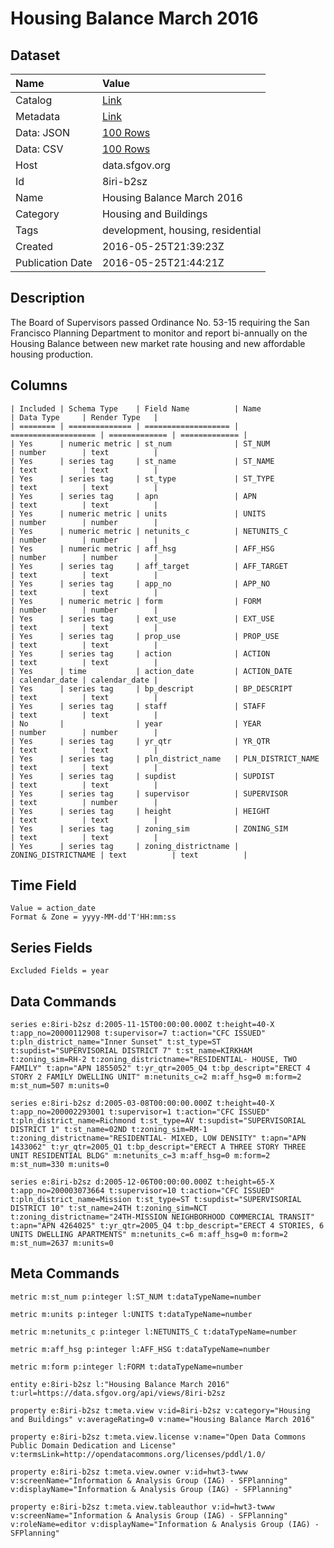 # Housing Balance March 2016

## Dataset

| Name | Value |
| :--- | :---- |
| Catalog | [Link](https://catalog.data.gov/dataset/housing-balance-march-2016) |
| Metadata | [Link](https://data.sfgov.org/api/views/8iri-b2sz) |
| Data: JSON | [100 Rows](https://data.sfgov.org/api/views/8iri-b2sz/rows.json?max_rows=100) |
| Data: CSV | [100 Rows](https://data.sfgov.org/api/views/8iri-b2sz/rows.csv?max_rows=100) |
| Host | data.sfgov.org |
| Id | 8iri-b2sz |
| Name | Housing Balance March 2016 |
| Category | Housing and Buildings |
| Tags | development, housing, residential |
| Created | 2016-05-25T21:39:23Z |
| Publication Date | 2016-05-25T21:44:21Z |

## Description

The Board of Supervisors passed Ordinance No. 53-15 requiring the San Francisco Planning Department to monitor and report bi-annually on the Housing Balance between new market rate housing and new affordable housing production.

## Columns

```ls
| Included | Schema Type    | Field Name          | Name                | Data Type     | Render Type   |
| ======== | ============== | =================== | =================== | ============= | ============= |
| Yes      | numeric metric | st_num              | ST_NUM              | number        | text          |
| Yes      | series tag     | st_name             | ST_NAME             | text          | text          |
| Yes      | series tag     | st_type             | ST_TYPE             | text          | text          |
| Yes      | series tag     | apn                 | APN                 | text          | text          |
| Yes      | numeric metric | units               | UNITS               | number        | number        |
| Yes      | numeric metric | netunits_c          | NETUNITS_C          | number        | number        |
| Yes      | numeric metric | aff_hsg             | AFF_HSG             | number        | number        |
| Yes      | series tag     | aff_target          | AFF_TARGET          | text          | text          |
| Yes      | series tag     | app_no              | APP_NO              | text          | text          |
| Yes      | numeric metric | form                | FORM                | number        | number        |
| Yes      | series tag     | ext_use             | EXT_USE             | text          | text          |
| Yes      | series tag     | prop_use            | PROP_USE            | text          | text          |
| Yes      | series tag     | action              | ACTION              | text          | text          |
| Yes      | time           | action_date         | ACTION_DATE         | calendar_date | calendar_date |
| Yes      | series tag     | bp_descript         | BP_DESCRIPT         | text          | text          |
| Yes      | series tag     | staff               | STAFF               | text          | text          |
| No       |                | year                | YEAR                | number        | number        |
| Yes      | series tag     | yr_qtr              | YR_QTR              | text          | text          |
| Yes      | series tag     | pln_district_name   | PLN_DISTRICT_NAME   | text          | text          |
| Yes      | series tag     | supdist             | SUPDIST             | text          | text          |
| Yes      | series tag     | supervisor          | SUPERVISOR          | text          | number        |
| Yes      | series tag     | height              | HEIGHT              | text          | text          |
| Yes      | series tag     | zoning_sim          | ZONING_SIM          | text          | text          |
| Yes      | series tag     | zoning_districtname | ZONING_DISTRICTNAME | text          | text          |
```

## Time Field

```ls
Value = action_date
Format & Zone = yyyy-MM-dd'T'HH:mm:ss
```

## Series Fields

```ls
Excluded Fields = year
```

## Data Commands

```ls
series e:8iri-b2sz d:2005-11-15T00:00:00.000Z t:height=40-X t:app_no=20000112908 t:supervisor=7 t:action="CFC ISSUED" t:pln_district_name="Inner Sunset" t:st_type=ST t:supdist="SUPERVISORIAL DISTRICT 7" t:st_name=KIRKHAM t:zoning_sim=RH-2 t:zoning_districtname="RESIDENTIAL- HOUSE, TWO FAMILY" t:apn="APN 1855052" t:yr_qtr=2005_Q4 t:bp_descript="ERECT 4 STORY 2 FAMILY DWELLING UNIT" m:netunits_c=2 m:aff_hsg=0 m:form=2 m:st_num=507 m:units=0

series e:8iri-b2sz d:2005-03-08T00:00:00.000Z t:height=40-X t:app_no=200002293001 t:supervisor=1 t:action="CFC ISSUED" t:pln_district_name=Richmond t:st_type=AV t:supdist="SUPERVISORIAL DISTRICT 1" t:st_name=02ND t:zoning_sim=RM-1 t:zoning_districtname="RESIDENTIAL- MIXED, LOW DENSITY" t:apn="APN 1433062" t:yr_qtr=2005_Q1 t:bp_descript="ERECT A THREE STORY THREE UNIT RESIDENTIAL BLDG" m:netunits_c=3 m:aff_hsg=0 m:form=2 m:st_num=330 m:units=0

series e:8iri-b2sz d:2005-12-06T00:00:00.000Z t:height=65-X t:app_no=200003073664 t:supervisor=10 t:action="CFC ISSUED" t:pln_district_name=Mission t:st_type=ST t:supdist="SUPERVISORIAL DISTRICT 10" t:st_name=24TH t:zoning_sim=NCT t:zoning_districtname="24TH-MISSION NEIGHBORHOOD COMMERCIAL TRANSIT" t:apn="APN 4264025" t:yr_qtr=2005_Q4 t:bp_descript="ERECT 4 STORIES, 6 UNITS DWELLING APARTMENTS" m:netunits_c=6 m:aff_hsg=0 m:form=2 m:st_num=2637 m:units=0
```

## Meta Commands

```ls
metric m:st_num p:integer l:ST_NUM t:dataTypeName=number

metric m:units p:integer l:UNITS t:dataTypeName=number

metric m:netunits_c p:integer l:NETUNITS_C t:dataTypeName=number

metric m:aff_hsg p:integer l:AFF_HSG t:dataTypeName=number

metric m:form p:integer l:FORM t:dataTypeName=number

entity e:8iri-b2sz l:"Housing Balance March 2016" t:url=https://data.sfgov.org/api/views/8iri-b2sz

property e:8iri-b2sz t:meta.view v:id=8iri-b2sz v:category="Housing and Buildings" v:averageRating=0 v:name="Housing Balance March 2016"

property e:8iri-b2sz t:meta.view.license v:name="Open Data Commons Public Domain Dedication and License" v:termsLink=http://opendatacommons.org/licenses/pddl/1.0/

property e:8iri-b2sz t:meta.view.owner v:id=hwt3-twww v:screenName="Information & Analysis Group (IAG) - SFPlanning" v:displayName="Information & Analysis Group (IAG) - SFPlanning"

property e:8iri-b2sz t:meta.view.tableauthor v:id=hwt3-twww v:screenName="Information & Analysis Group (IAG) - SFPlanning" v:roleName=editor v:displayName="Information & Analysis Group (IAG) - SFPlanning"
```
